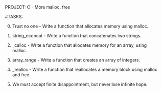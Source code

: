 PROJECT: C - More malloc, free

#TASKS:

0. Trust no one - Write a function that allocates memory using malloc.

1. string_nconcat - Write a function that concatenates two strings.

2. _calloc - Write a function that allocates memory for an array, using malloc.

3. array_range - Write a function that creates an array of integers.

4. _realloc - Write a function that reallocates a memory block using malloc and free

5. We must accept finite disappointment, but never lose infinite hope.
